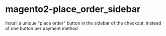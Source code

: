 # magento2-place_order_sidebar
Install a unique "place order" button in the sidebar of the checkout, instead of one button per payment method
